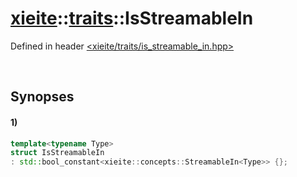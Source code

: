 # [xieite](../../xieite.md)\:\:[traits](../../traits.md)\:\:IsStreamableIn
Defined in header [<xieite/traits/is_streamable_in.hpp>](../../../include/xieite/traits/is_streamable_in.hpp)

&nbsp;

## Synopses
#### 1)
```cpp
template<typename Type>
struct IsStreamableIn
: std::bool_constant<xieite::concepts::StreamableIn<Type>> {};
```
